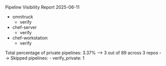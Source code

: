 Pipeline Visibility Report 2025-06-11

* omnitruck
    * verify
* chef-server
    * verify
* chef-workstation
    * verify

Total percentage of private pipelines: 3.37%
  --> 3 out of 89 across 3 repos
  --> Skipped pipelines:
    - verify_private: 1
